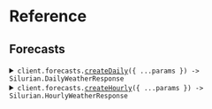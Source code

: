 # Reference

## Forecasts

<details><summary><code>client.forecasts.<a href="/src/api/resources/forecasts/client/Client.ts">createDaily</a>({ ...params }) -> Silurian.DailyWeatherResponse</code></summary>
<dl>
<dd>

#### 📝 Description

<dl>
<dd>

<dl>
<dd>

Get daily weather forecast for a specific location

</dd>
</dl>
</dd>
</dl>

#### 🔌 Usage

<dl>
<dd>

<dl>
<dd>

```typescript
await client.forecasts.createDaily({
    latitude: 1.1,
    longitude: 1.1,
});
```

</dd>
</dl>
</dd>
</dl>

#### ⚙️ Parameters

<dl>
<dd>

<dl>
<dd>

**request:** `Silurian.ForecastsCreateDailyRequest`

</dd>
</dl>

<dl>
<dd>

**requestOptions:** `Forecasts.RequestOptions`

</dd>
</dl>
</dd>
</dl>

</dd>
</dl>
</details>

<details><summary><code>client.forecasts.<a href="/src/api/resources/forecasts/client/Client.ts">createHourly</a>({ ...params }) -> Silurian.HourlyWeatherResponse</code></summary>
<dl>
<dd>

#### 📝 Description

<dl>
<dd>

<dl>
<dd>

Get hourly weather forecast for a specific location

</dd>
</dl>
</dd>
</dl>

#### 🔌 Usage

<dl>
<dd>

<dl>
<dd>

```typescript
await client.forecasts.createHourly({
    latitude: 1.1,
    longitude: 1.1,
});
```

</dd>
</dl>
</dd>
</dl>

#### ⚙️ Parameters

<dl>
<dd>

<dl>
<dd>

**request:** `Silurian.ForecastsCreateHourlyRequest`

</dd>
</dl>

<dl>
<dd>

**requestOptions:** `Forecasts.RequestOptions`

</dd>
</dl>
</dd>
</dl>

</dd>
</dl>
</details>
